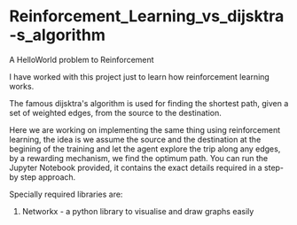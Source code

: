 # Reinforcement_Learning_vs_dijsktra-s_algorithm
A HelloWorld problem to Reinforcement 

I have worked with this project just to learn how reinforcement learning works.

The famous dijsktra's algorithm is used for finding the shortest path, given a set of weighted edges, from the source to the destination.

Here we are working on implementing the same thing using reinforcement learning, the idea is we assume the source and the destination at the begining of the training and let the agent explore the trip along any edges, by a rewarding mechanism, we find the optimum path.
You can run the Jupyter Notebook provided, it contains the exact details required in a step-by step approach.

Specially required libraries are:

1. Networkx - a python library to visualise and draw graphs easily
